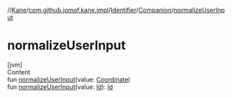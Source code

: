 //[Kane](../../../index.md)/[com.github.jomof.kane.impl](../../index.md)/[Identifier](../index.md)/[Companion](index.md)/[normalizeUserInput](normalize-user-input.md)



# normalizeUserInput  
[jvm]  
Content  
fun [normalizeUserInput](normalize-user-input.md)(value: [Coordinate](../../-coordinate/index.md))  
fun [normalizeUserInput](normalize-user-input.md)(value: [Id](../../index.md#%5Bcom.github.jomof.kane.impl%2FId%2F%2F%2FPointingToDeclaration%2F%5D%2FClasslikes%2F-165822886)): [Id](../../index.md#%5Bcom.github.jomof.kane.impl%2FId%2F%2F%2FPointingToDeclaration%2F%5D%2FClasslikes%2F-165822886)  




